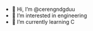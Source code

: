- 👋 Hi, I’m @cerengndgduu
- 👀 I’m interested in engineering
- 🌱 I’m currently learning C


<!---
cerengndgduu/cerengndgduu is a ✨ special ✨ repository because its `README.md` (this file) appears on your GitHub profile.
You can click the Preview link to take a look at your changes.
--->
